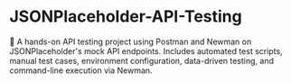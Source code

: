 # JSONPlaceholder-API-Testing
📌 A hands-on API testing project using Postman and Newman on JSONPlaceholder's mock API endpoints. Includes automated test scripts, manual test cases, environment configuration, data-driven testing, and command-line execution via Newman.
